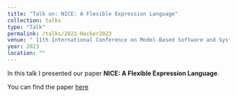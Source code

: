 ```yaml
---
title: "Talk on: NICE: A Flexible Expression Language"
collection: talks
type: "Talk"
permalink: /talks/2023-Hacker2023
venue: " 11th International Conference on Model-Based Software and Systems Engineering - MODELSWARD"
year: 2023
location: ""
---
```


In this talk I presented our paper **NICE: A Flexible Expression Language**.

You can find the paper [here](https://tbuchmann.github.io/publication/2023-Hacker2023)